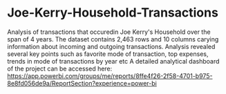 # Joe-Kerry-Household-Transactions
Analysis of transactions that occuredin Joe Kerry's Household over the span of 4 years.
The dataset contains 2,463 rows and 10 columns carying information about incoming and outgoing transactions.
Analysis revealed several key points such as favorite mode of transaction, top expenses, trends in mode of transactions by year etc
A detailed analytical dashboard of the project can be accessed here: https://app.powerbi.com/groups/me/reports/8ffe4f26-2f58-4701-b975-8e8fd056de9a/ReportSection?experience=power-bi
